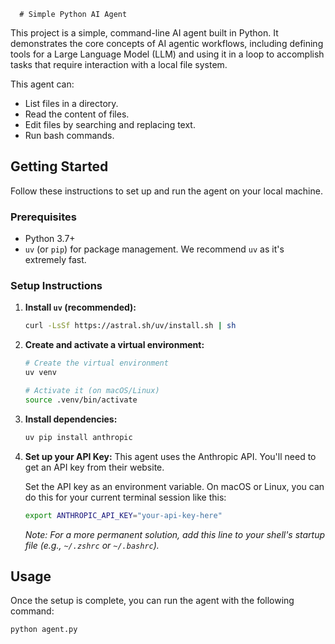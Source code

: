       # Simple Python AI Agent

This project is a simple, command-line AI agent built in Python. It demonstrates the core concepts of AI agentic workflows, including defining tools for a Large Language Model (LLM) and using it in a loop to accomplish tasks that require interaction with a local file system.

This agent can:
- List files in a directory.
- Read the content of files.
- Edit files by searching and replacing text.
- Run bash commands.

## Getting Started

Follow these instructions to set up and run the agent on your local machine.

### Prerequisites

- Python 3.7+
- `uv` (or `pip`) for package management. We recommend `uv` as it's extremely fast.

### Setup Instructions

1.  **Install `uv` (recommended):**
    ```bash
    curl -LsSf https://astral.sh/uv/install.sh | sh
    ```

2.  **Create and activate a virtual environment:**
    ```bash
    # Create the virtual environment
    uv venv

    # Activate it (on macOS/Linux)
    source .venv/bin/activate
    ```

3.  **Install dependencies:**
    ```bash
    uv pip install anthropic
    ```

4.  **Set up your API Key:**
    This agent uses the Anthropic API. You'll need to get an API key from their website.

    Set the API key as an environment variable. On macOS or Linux, you can do this for your current terminal session like this:
    ```bash
    export ANTHROPIC_API_KEY="your-api-key-here"
    ```
    *Note: For a more permanent solution, add this line to your shell's startup file (e.g., `~/.zshrc` or `~/.bashrc`).*

## Usage

Once the setup is complete, you can run the agent with the following command:

```bash
python agent.py
    
